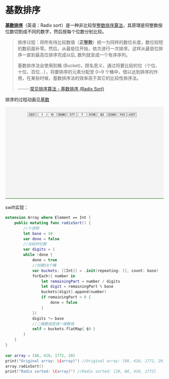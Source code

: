 # 基数排序

**[基数排序](<https://zh.wikipedia.org/wiki/%E5%9F%BA%E6%95%B0%E6%8E%92%E5%BA%8F>)**（英语：Radix sort）是一种非比较型[整数](https://zh.wikipedia.org/wiki/%E6%95%B4%E6%95%B0)[排序算法](https://zh.wikipedia.org/wiki/%E6%8E%92%E5%BA%8F%E7%AE%97%E6%B3%95)，其原理是将整数按位数切割成不同的数字，然后按每个位数分别比较。

>排序过程：将所有待比较数值（**正整数**）统一为同样的数位长度，数位较短的数前面补零。然后，从最低位开始，依次进行一次排序。这样从最低位排序一直到最高位排序完成以后, 数列就变成一个有序序列。
>
>基数排序法会使用到桶 (Bucket)，顾名思义，通过将要比较的位（个位、十位、百位…），将要排序的元素分配至 0~9 个桶中，借以达到排序的作用，在某些时候，基数排序法的效率高于其它的比较性排序法。
>
>------[常见排序算法 - 基数排序 (Radix Sort)](<http://bubkoo.com/2014/01/15/sort-algorithm/radix-sort/>)

排序的过程动画见[基数](<https://visualgo.net/zh/sorting>)

![007](https://github.com/winfredzen/iOS-Basic/blob/master/%E7%AE%97%E6%B3%95/images/007.gif)

swift实现：

```swift
extension Array where Element == Int {
    public mutating func radixSort() {
        //十进制
        let base = 10
        var done = false
        //当前的位数
        var digits = 1
        while !done {
            done = true
            //创建10个桶
            var buckets: [[Int]] = .init(repeating: [], count: base)
            forEach({ number in
                let remainingPart = number / digits
                let digit = remainingPart % base
                buckets[digit].append(number)
                if remainingPart > 0 {
                    done = false
                }
            })
            digits *= base
            //二维数组变成一维数组
            self = buckets.flatMap{ $0 }
        }
    }
}

var array = [88, 410, 1772, 20]
print("Original array: \(array)") //Original array: [88, 410, 1772, 20]
array.radixSort()
print("Radix sorted: \(array)") //Radix sorted: [20, 88, 410, 1772]
```

